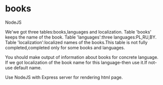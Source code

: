 # books

NodeJS

We'we got three tables:books,languages and localization.
Table 'books' keeps the name of the book.
Table 'languages':three languages:PL,RU,BY.
Table 'localization':localized names of the books.This table is not fully completed,completed only for some books and languages.

You should make output of information about books for concrete language.
If we got localization of the book name for this language-then use it.If not-use default name.

Use NodeJS with Express server for rendering html page.




